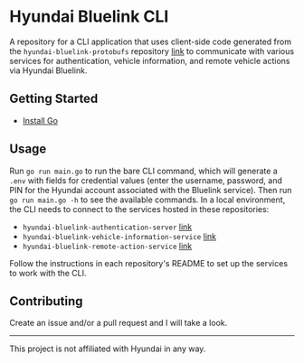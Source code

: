 # Hyundai Bluelink CLI

A repository for a CLI application that uses client-side code generated from the `hyundai-bluelink-protobufs` repository [link](https://github.com/MatthewSerre/hyundai-bluelink-protobufs) to communicate with various services for authentication, vehicle information, and remote vehicle actions via Hyundai Bluelink.

## Getting Started

* [Install Go](https://go.dev/doc/install)

## Usage

Run `go run main.go` to run the bare CLI command, which will generate a `.env` with fields for credential values (enter the username, password, and PIN for the Hyundai account associated with the Bluelink service). Then run `go run main.go -h` to see the available commands. In a local environment, the CLI needs to connect to the services hosted in these repositories:

- `hyundai-bluelink-authentication-server` [link](https://github.com/MatthewSerre/hyundai-bluelink-authentication-server)
- `hyundai-bluelink-vehicle-information-service` [link](https://github.com/MatthewSerre/hyundai-bluelink-vehicle-information-service)
- `hyundai-bluelink-remote-action-service` [link](https://github.com/MatthewSerre/hyundai-bluelink-remote-action-service)

Follow the instructions in each repository's README to set up the services to work with the CLI.

## Contributing

Create an issue and/or a pull request and I will take a look.

***

This project is not affiliated with Hyundai in any way.
